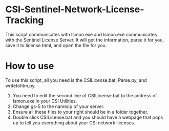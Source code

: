# CSI-Sentinel-Network-License-Tracking

This script communicates with lsmon.exe and lsmon.exe communicates with the Sentinel License Server. It will get the information, parse it for you, save it to license.html, and open the file for you.  


# How to use

To use this script, all you need is the CSILicense.bat, Parse.py, and writetohtm.py.
1. You need to edit the second line of CSILicense.bat to the address of lsmon.exe in your CSI Utilities. 
2. Change gs-5 to the name/ip of your server. 
3. Ensure all these files to your right should be in a folder together. 
4. Double click CSILicense.bat and you should have a webpage that pops up to tell you everything about your CSI network licenses.

